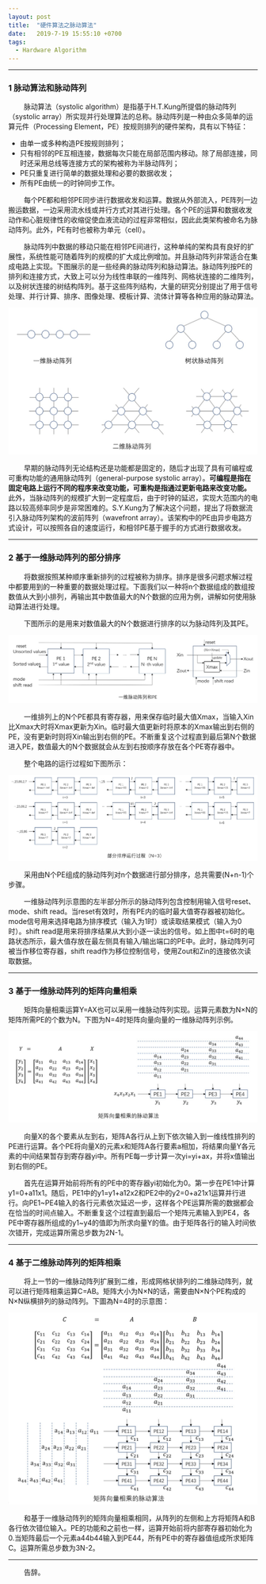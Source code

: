 ```yaml
---
layout: post
title:  "硬件算法之脉动算法"
date:   2019-7-19 15:55:10 +0700
tags:
  - Hardware Algorithm
---
```


-------
### 1 脉动算法和脉动阵列

&#160; &#160; &#160; &#160; 脉动算法（systolic algorithm）是指基于H.T.Kung所提倡的脉动阵列（systolic array）所实现并行处理算法的总称。脉动阵列是一种由众多简单的运算元件（Processing Element，PE）按规则排列的硬件架构，具有以下特征：

* 由单一或多种构造PE按规则排列；
* 只有相邻的PE互相连接，数据每次只能在局部范围内移动。除了局部连接，同时还采用总线等连接方式的架构被称为半脉动阵列；
* PE只重复进行简单的数据处理和必要的数据收发；
* 所有PE由统一的时钟同步工作。

&#160; &#160; &#160; &#160; 每个PE都和相邻PE同步进行数据收发和运算。数据从外部流入，PE阵列一边搬运数据，一边采用流水线或并行方式对其进行处理。各个PE的运算和数据收发动作和心脏规律性的收缩促使血液流动的过程非常相似，因此此类架构被命名为脉动阵列。此外，PE有时也被称为单元（cell）。

&#160; &#160; &#160; &#160; 脉动阵列中数据的移动只能在相邻PE间进行，这种单纯的架构具有良好的扩展性，系统性能可随着阵列的规模的扩大成比例增加。并且脉动阵列非常适合在集成电路上实现。下图展示的是一些经典的脉动阵列和脉动算法。脉动阵列按PE的排列和连接方式，大致上可以分为线性串联的一维阵列、网格状连接的二维阵列，以及树状连接的树结构阵列。基于这些阵列结构，大量的研究分别提出了用于信号处理、并行计算、排序、图像处理、模板计算、流体计算等各种应用的脉动算法。

![1](https://raw.githubusercontent.com/Verdvana/Verdvana.github.io/master/_posts/%E7%A1%AC%E4%BB%B6%E7%AE%97%E6%B3%95%E4%B9%8B%E8%84%89%E5%8A%A8%E7%AE%97%E6%B3%95/1.jpg)

&#160; &#160; &#160; &#160; 早期的脉动阵列无论结构还是功能都是固定的，随后才出现了具有可编程或可重构功能的通用脉动阵列（general-purpose systolic array）。**可编程是指在固定电路上运行不同的程序来改变功能，可重构是指通过更新电路来改变功能。** 此外，当脉动阵列的规模扩大到一定程度后，由于时钟的延迟，实现大范围内的电路以较高频率同步是非常困难的。S.Y.Kung为了解决这个问题，提出了将数据流引入脉动阵列架构的波前阵列（wavefront array）。该架构中的PE由异步电路方式设计，可以按照各自的速度运行，和相邻PE基于握手的方式进行数据收发。

----

### 2 基于一维脉动阵列的部分排序

&#160; &#160; &#160; &#160; 将数据按照某种顺序重新排列的过程被称为排序。排序是很多问题求解过程中都要用到的一种重要的数据处理过程。下面我们以一种将n个数据组成的数组按数值从大到小排列，再输出其中数值最大的N个数据的应用为例，讲解如何使用脉动算法进行处理。

&#160; &#160; &#160; &#160; 下图所示的是用来对数值最大的N个数据进行排序的以为脉动阵列及其PE。

![2](https://raw.githubusercontent.com/Verdvana/Verdvana.github.io/master/_posts/%E7%A1%AC%E4%BB%B6%E7%AE%97%E6%B3%95%E4%B9%8B%E8%84%89%E5%8A%A8%E7%AE%97%E6%B3%95/2.jpg)

&#160; &#160; &#160; &#160; 一维排列上的N个PE都具有寄存器，用来保存临时最大值Xmax，当输入Xin比Xmax大时将Xmax更新为Xin。临时最大值更新时将原本的Xmax输出到右侧的PE，没有更新时则将Xin输出到右侧的PE。不断重复这个过程直到最后第N个数据进入PE，数值最大的N个数据就会从左到右按顺序存放在各个PE寄存器中。


&#160; &#160; &#160; &#160; 整个电路的运行过程如下图所示：

![3](https://raw.githubusercontent.com/Verdvana/Verdvana.github.io/master/_posts/%E7%A1%AC%E4%BB%B6%E7%AE%97%E6%B3%95%E4%B9%8B%E8%84%89%E5%8A%A8%E7%AE%97%E6%B3%95/3.jpg)

&#160; &#160; &#160; &#160; 采用由N个PE组成的脉动阵列对n个数据进行部分排序，总共需要(N+n-1)个步骤。

&#160; &#160; &#160; &#160; 一维脉动阵列示意图的左半部分所示的脉动阵列包含控制用输入信号reset、mode、shift read。当reset有效时，所有PE内的临时最大值寄存器被初始化。mode信号用来选择电路为排序模式（输入为1时）或读取结果模式（输入为0时）。shift read是用来将排序结果从大到小逐一读出的信号。如上图中t=6时的电路状态所示，最大值存放在最左侧具有输入/输出端口的PE中。此时，脉动阵列可被当作移位寄存器，shift read作为移位控制信号，使用Zout和Zin的连接依次读取数据。

----

### 3 基于一维脉动阵列的矩阵向量相乘

&#160; &#160; &#160; &#160; 矩阵向量相乘运算Y=AX也可以采用一维脉动阵列实现。运算元素数为N×N的矩阵所需PE的个数为N。下图为N=4时矩阵向量向量的一维脉动阵列示例。

![4](https://raw.githubusercontent.com/Verdvana/Verdvana.github.io/master/_posts/%E7%A1%AC%E4%BB%B6%E7%AE%97%E6%B3%95%E4%B9%8B%E8%84%89%E5%8A%A8%E7%AE%97%E6%B3%95/4.jpg)

&#160; &#160; &#160; &#160; 向量X的各个要素从左到右，矩阵A各行从上到下依次输入到一维线性排列的PE进行运算。各个PE将向量X的元素x和矩阵A各行要素a相加，将结果向量Y各元素的中间结果暂存到寄存器yi中。所有PE每一步计算一次yi=yi+ax，并将x值输出到右侧的PE。

&#160; &#160; &#160; &#160; 首先在运算开始前将所有的PE中的寄存器yi初始化为0。第一步在PE1中计算y1=0+a11x1。随后，PE1中的y1=y1+a12x2和PE2中的y2=0+a21x1运算并行进行。向PE1~PE4输入的各行元素依次延迟一步，这样各个PE运算所需的数据都会在恰当的时间点输入。不断重复这个过程直到最后一个矩阵元素输入到PE4，各PE中寄存器所组成的y1~y4的值即为所求向量Y的值。由于矩阵各行的输入时间依次错开，完成运算所需总步数为2N-1。

----

### 4 基于二维脉动阵列的矩阵相乘

&#160; &#160; &#160; &#160; 将上一节的一维脉动阵列扩展到二维，形成网格状排列的二维脉动阵列，就可以进行矩阵相乘运算C=AB。矩阵大小为N×N的话，需要由N×N个PE构成的N×N纵横排列的脉动阵列。下圖為N=4时的示意图：

![5](https://raw.githubusercontent.com/Verdvana/Verdvana.github.io/master/_posts/%E7%A1%AC%E4%BB%B6%E7%AE%97%E6%B3%95%E4%B9%8B%E8%84%89%E5%8A%A8%E7%AE%97%E6%B3%95/5.jpg)

&#160; &#160; &#160; &#160; 和基于一维脉动阵列的矩阵向量相乘相同，从阵列的左侧和上方将矩阵A和B各行依次错位输入。PE的功能和之前也一样，运算开始前将内部寄存器初始化为0.当矩阵最后一个元素a44b44输入到PE44，所有PE中的寄存器值组成所求矩阵C。运算所需总步数为3N-2。

----
&#160; &#160; &#160; &#160; 告辞。

